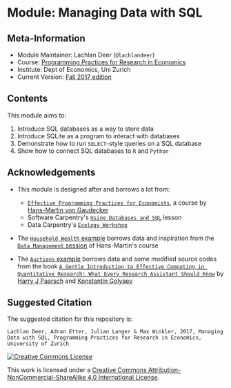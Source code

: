 # Module: Managing Data with SQL


## Meta-Information

*   Module Maintainer: Lachlan Deer (`@lachlandeer`)
*   Course: [Programming Practices for Research in Economics](https://github.com/pp4rs)
*   Institute: Dept of Economics, Uni Zurich
*   Current Version: [Fall 2017 edition](https://pp4rs.github.io/2017-uzh)

## Contents

This module aims to:

1.  Introduce SQL databases as a way to store data
2.  Introduce SQLite as a program to interact with databases
3.  Demonstrate how to run `SELECT`-style queries on a SQL database
4.  Show how to connect SQL databases to `R` and `Python`

## Acknowledgements

*   This module is designed after and borrows a lot from:
    *   [`Effective Programming Practices for Economists`](http://wiwi.uni-bonn.de/gaudecker/teaching/prog_econ_slides.html#prog-econ-slides), a course by [Hans-Martin von Gaudecker](http://wiwi.uni-bonn.de/gaudecker/index.html)
    *   Software Carpentry's [`Using Databases and SQL`](http://swcarpentry.github.io/sql-novice-survey/) lesson
    *   Data Carpentry's [`Ecology Workshop`](http://www.datacarpentry.org/lessons/)

*   The [`Household Wealth` example](./examples-householdWealth/) borrows data and inspiration from the [`Data Management` session](http://www.wiwi.uni-bonn.de/gaudecker/teaching/prog_econ/2016/16_data_management.pdf) of Hans-Martin's course
*   The [`Auctions` example](./examples-householdWealth/) borrows data and some modified source codes from the book [`A Gentle Introduction to Effective Computing in Quantitative Research: What Every Research Assistant Should Know`](https://mitpress.mit.edu/books/gentle-introduction-effective-computing-quantitative-research) by [Harry J Paarsch](https://sites.google.com/site/hjpaarsch/) and [Konstantin Golyaev](http://www.kgolyaev.com/blog)

## Suggested Citation

The suggested citation for this repository is:

```
Lachlan Deer, Adran Etter, Julian Langer & Max Winkler, 2017, Managing Data with SQL, Programming Practices for Research in Economics, University of Zurich
```

<a rel="license" href="http://creativecommons.org/licenses/by-nc-sa/4.0/"><img alt="Creative Commons License" style="border-width:0" src="https://i.creativecommons.org/l/by-nc-sa/4.0/88x31.png" /></a><br />

This work is licensed under a <a rel="license" href="http://creativecommons.org/licenses/by-nc-sa/4.0/">Creative Commons Attribution-NonCommercial-ShareAlike 4.0 International License</a>.
